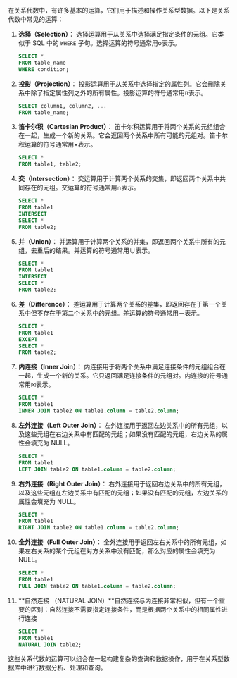 在关系代数中，有许多基本的运算，它们用于描述和操作关系型数据。以下是关系代数中常见的运算：

1. **选择（Selection）**：
   选择运算用于从关系中选择满足指定条件的元组。它类似于 SQL 中的 `WHERE` 子句。选择运算的符号通常用σ表示。

   ```sql
   SELECT *
   FROM table_name
   WHERE condition;
   ```

2. **投影（Projection）**：
   投影运算用于从关系中选择指定的属性列。它会删除关系中除了指定属性列之外的所有属性。投影运算的符号通常用π表示。

   ```sql
   SELECT column1, column2, ...
   FROM table_name;
   ```

3. **笛卡尔积（Cartesian Product）**：
   笛卡尔积运算用于将两个关系的元组组合在一起，生成一个新的关系。它会返回两个关系中所有可能的元组对。笛卡尔积运算的符号通常用×表示。

   ```sql
   SELECT *
   FROM table1, table2;
   ```

4. **交（Intersection）**：
   交运算用于计算两个关系的交集，即返回两个关系中共同存在的元组。交运算的符号通常用∩表示。

   ```sql
   SELECT *
   FROM table1
   INTERSECT
   SELECT *
   FROM table2;
   ```

5. **并（Union）**：
   并运算用于计算两个关系的并集，即返回两个关系中所有的元组，去重后的结果。并运算的符号通常用∪表示。

   ```sql
   SELECT *
   FROM table1
   INTERSECT
   SELECT *
   FROM table2;
   ```

6. **差（Difference）**：
   差运算用于计算两个关系的差集，即返回存在于第一个关系中但不存在于第二个关系中的元组。差运算的符号通常用－表示。

   ```sql
   SELECT *
   FROM table1
   EXCEPT
   SELECT *
   FROM table2;
   ```

7. **内连接（Inner Join）**：
   内连接用于将两个关系中满足连接条件的元组组合在一起，生成一个新的关系。它只返回满足连接条件的元组对。内连接的符号通常用⨝表示。

   ```sql
   SELECT *
   FROM table1
   INNER JOIN table2 ON table1.column = table2.column;
   ```

8. **左外连接（Left Outer Join）**：
   左外连接用于返回左边关系中的所有元组，以及这些元组在右边关系中有匹配的元组；如果没有匹配的元组，右边关系的属性会填充为 NULL。

   ```sql
   SELECT *
   FROM table1
   LEFT JOIN table2 ON table1.column = table2.column;
   ```

9. **右外连接（Right Outer Join）**：
   右外连接用于返回右边关系中的所有元组，以及这些元组在左边关系中有匹配的元组；如果没有匹配的元组，左边关系的属性会填充为 NULL。

   ```sql
   SELECT *
   FROM table1
   RIGHT JOIN table2 ON table1.column = table2.column;
   ```

10. **全外连接（Full Outer Join）**：
    全外连接用于返回左右关系中的所有元组，如果左右关系的某个元组在对方关系中没有匹配，那么对应的属性会填充为 NULL。

    ```sql
    SELECT *
    FROM table1
    FULL JOIN table2 ON table1.column = table2.column;
    ```

11. **自然连接 （NATURAL JOIN）**自然连接与内连接非常相似，但有一个重要的区别：自然连接不需要指定连接条件，而是根据两个关系中的相同属性进行连接

    ```sql
    SELECT *
    FROM table1
    NATURAL JOIN table2;
    ```

这些关系代数的运算可以组合在一起构建复杂的查询和数据操作，用于在关系型数据库中进行数据分析、处理和查询。